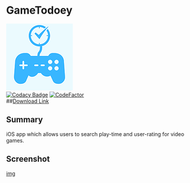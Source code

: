 # GameTodoey
![alt text](https://github.com/JaeguKim/GameTodoey/blob/master/GameTodoey/Assets.xcassets/AppIcon.appiconset/180.png?raw=true)    
[![Codacy Badge](https://api.codacy.com/project/badge/Grade/4e84b6c58ac647348d13d078b67e7458)](https://app.codacy.com/manual/JaeguKim/GameTodoey?utm_source=github.com&utm_medium=referral&utm_content=JaeguKim/GameTodoey&utm_campaign=Badge_Grade_Dashboard)
[![CodeFactor](https://www.codefactor.io/repository/github/jaegukim/gametodoey/badge)](https://www.codefactor.io/repository/github/jaegukim/gametodoey)  
##[Download Link](https://apps.apple.com/kr/app/gametodoey/id1507663102?l=en)  
  
## Summary  
iOS app which allows users to search play-time and user-rating for video games.  
  
## Screenshot  
[img](img/gameTodoeyScreenShot.png)  
